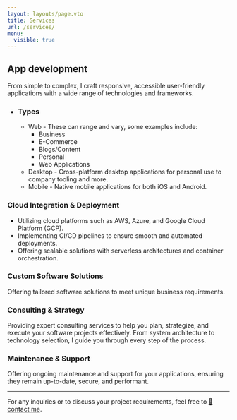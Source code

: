 ```yaml
---
layout: layouts/page.vto
title: Services
url: /services/
menu:
  visible: true
---
```


<style>
  th {
    text-align: left;
    border-bottom: 1px solid var(--color-highlight);
  }
  
  table tbody tr:nth-child(odd) {
    background-color: var(--color-background);
  }

  table tbody tr:nth-child(even) {
    background-color: var(--color-highlight);
  }


</style>


## App development
From simple to complex, I craft responsive, accessible user-friendly applications
with a wide range of technologies and frameworks.
 * ### Types
    * Web - These can range and vary, some examples include:
      * Business
      * E-Commerce
      * Blogs/Content
      * Personal
      * Web Applications
    * Desktop - Cross-platform desktop applications for personal use to company tooling and more.
    * Mobile - Native mobile applications for both iOS and Android.

### Cloud Integration & Deployment
  * Utilizing cloud platforms such as AWS, Azure, and Google Cloud Platform (GCP).
  * Implementing CI/CD pipelines to ensure smooth and automated deployments.
  * Offering scalable solutions with serverless architectures and container orchestration.

### Custom Software Solutions
Offering tailored software solutions to meet unique business requirements.

### Consulting & Strategy
Providing expert consulting services to help you plan, strategize, and execute your software projects effectively.
From system architecture to technology selection, I guide you through every step of the process.

### Maintenance & Support
Offering ongoing maintenance and support for your applications, ensuring they remain up-to-date, secure, and performant.

--- 
For any inquiries or to discuss your project requirements, feel free to [📧 contact me](mailto:stevendeleon2892@gmail.com).

